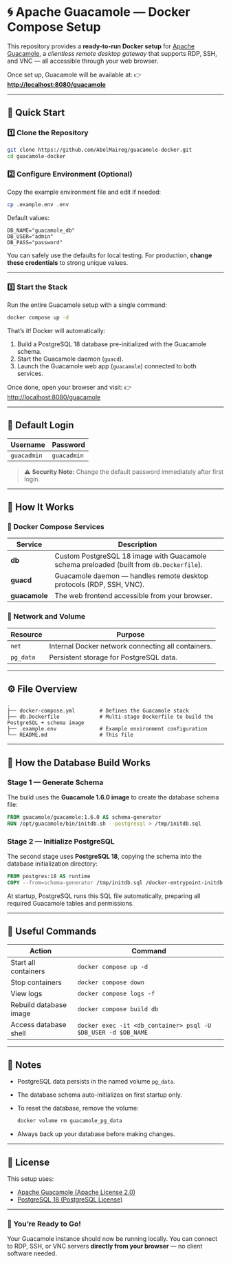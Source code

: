 # 🌀 Apache Guacamole — Docker Compose Setup

This repository provides a **ready-to-run Docker setup** for [Apache Guacamole](https://guacamole.apache.org/), a *clientless remote desktop gateway* that supports RDP, SSH, and VNC — all accessible through your web browser.

Once set up, Guacamole will be available at:
👉 **[http://localhost:8080/guacamole](http://localhost:8080/guacamole)**

---

## 🚀 Quick Start

### 1️⃣ Clone the Repository

```bash
git clone https://github.com/AbelMaireg/guacamole-docker.git
cd guacamole-docker
```

### 2️⃣ Configure Environment (Optional)

Copy the example environment file and edit if needed:

```bash
cp .example.env .env
```

Default values:

```env
DB_NAME="guacamole_db"
DB_USER="admin"
DB_PASS="password"
```

You can safely use the defaults for local testing.
For production, **change these credentials** to strong unique values.

---

### 3️⃣ Start the Stack

Run the entire Guacamole setup with a single command:

```bash
docker compose up -d
```

That’s it!
Docker will automatically:

1. Build a PostgreSQL 18 database pre-initialized with the Guacamole schema.
2. Start the Guacamole daemon (`guacd`).
3. Launch the Guacamole web app (`guacamole`) connected to both services.

Once done, open your browser and visit:
👉 [http://localhost:8080/guacamole](http://localhost:8080/guacamole)

---

## 🔑 Default Login

| Username    | Password    |
| ----------- | ----------- |
| `guacadmin` | `guacadmin` |

> ⚠️ **Security Note:**
> Change the default password immediately after first login.

---

## 🧠 How It Works

### 🧱 Docker Compose Services

| Service       | Description                                                                              |
| ------------- | ---------------------------------------------------------------------------------------- |
| **db**        | Custom PostgreSQL 18 image with Guacamole schema preloaded (built from `db.Dockerfile`). |
| **guacd**     | Guacamole daemon — handles remote desktop protocols (RDP, SSH, VNC).                     |
| **guacamole** | The web frontend accessible from your browser.                                           |

### 🔗 Network and Volume

| Resource  | Purpose                                            |
| --------- | -------------------------------------------------- |
| `net`     | Internal Docker network connecting all containers. |
| `pg_data` | Persistent storage for PostgreSQL data.            |

---

## ⚙️ File Overview

```
.
├── docker-compose.yml        # Defines the Guacamole stack
├── db.Dockerfile             # Multi-stage Dockerfile to build the PostgreSQL + schema image
├── .example.env              # Example environment configuration
└── README.md                 # This file
```

---

## 🧩 How the Database Build Works

### Stage 1 — Generate Schema

The build uses the **Guacamole 1.6.0 image** to create the database schema file:

```dockerfile
FROM guacamole/guacamole:1.6.0 AS schema-generator
RUN /opt/guacamole/bin/initdb.sh --postgresql > /tmp/initdb.sql
```

### Stage 2 — Initialize PostgreSQL

The second stage uses **PostgreSQL 18**, copying the schema into the database initialization directory:

```dockerfile
FROM postgres:18 AS runtime
COPY --from=schema-generator /tmp/initdb.sql /docker-entrypoint-initdb.d/initdb.sql
```

At startup, PostgreSQL runs this SQL file automatically, preparing all required Guacamole tables and permissions.

---

## 🧰 Useful Commands

| Action                 | Command                                                       |
| ---------------------- | ------------------------------------------------------------- |
| Start all containers   | `docker compose up -d`                                        |
| Stop containers        | `docker compose down`                                         |
| View logs              | `docker compose logs -f`                                      |
| Rebuild database image | `docker compose build db`                                     |
| Access database shell  | `docker exec -it <db_container> psql -U $DB_USER -d $DB_NAME` |

---

## 🧠 Notes

* PostgreSQL data persists in the named volume `pg_data`.
* The database schema auto-initializes on first startup only.
* To reset the database, remove the volume:

  ```bash
  docker volume rm guacamole_pg_data
  ```
* Always back up your database before making changes.

---

## 🧾 License

This setup uses:

* [Apache Guacamole (Apache License 2.0)](https://www.apache.org/licenses/LICENSE-2.0)
* [PostgreSQL 18 (PostgreSQL License)](https://www.postgresql.org/about/licence/)

---

### 🎉 You’re Ready to Go!

Your Guacamole instance should now be running locally.
You can connect to RDP, SSH, or VNC servers **directly from your browser** — no client software needed.
